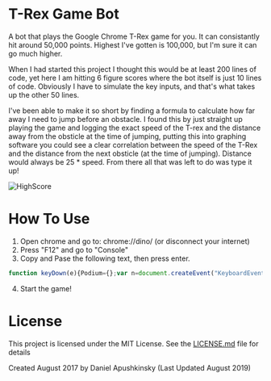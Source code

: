 # T-Rex Game Bot
A bot that plays the Google Chrome T-Rex game for you. It can consistantly hit around 50,000 points. Highest I've gotten is 100,000, but I'm sure it can go much higher.

When I had started this project I thought this would be at least 200 lines of code, yet here I am hitting 6 figure scores where the bot itself is just 10 lines of code. Obviously I have to simulate the key inputs, and that's what takes up the other 50 lines.

I've been able to make it so short by finding a formula to calculate how far away I need to jump before an obstacle. I found this by just straight up playing the game and logging the exact speed of the T-rex and the distance away from the obsticle at the time of jumping, putting this into graphing software you could see a clear correlation between the speed of the T-Rex and the distance from the next obsticle (at the time of jumping). Distance would always be 25 * speed. From there all that was left to do was type it up!

![HighScore](https://i.imgur.com/uAlZzuq.png)



# How To Use

1. Open chrome and go to: chrome://dino/ (or disconnect your internet)
2. Press "F12" and go to "Console"
3. Copy and Pase the following text, then press enter.
```js
function keyDown(e){Podium={};var n=document.createEvent("KeyboardEvent");Object.defineProperty(n,"keyCode",{get:function(){return this.keyCodeVal}}),n.initKeyboardEvent?n.initKeyboardEvent("keydown",!0,!0,document.defaultView,e,e,"","",!1,""):n.initKeyEvent("keydown",!0,!0,document.defaultView,!1,!1,!1,!1,e,0),n.keyCodeVal=e,document.body.dispatchEvent(n)}function keyUp(e){Podium={};var n=document.createEvent("KeyboardEvent");Object.defineProperty(n,"keyCode",{get:function(){return this.keyCodeVal}}),n.initKeyboardEvent?n.initKeyboardEvent("keyup",!0,!0,document.defaultView,e,e,"","",!1,""):n.initKeyEvent("keyup",!0,!0,document.defaultView,!1,!1,!1,!1,e,0),n.keyCodeVal=e,document.body.dispatchEvent(n)}setInterval(function(){Runner.instance_.horizon.obstacles.length>0&&(Runner.instance_.horizon.obstacles[0].xPos<25*Runner.instance_.currentSpeed-Runner.instance_.horizon.obstacles[0].width/2&&Runner.instance_.horizon.obstacles[0].yPos>75&&(keyUp(40),keyDown(38)),Runner.instance_.horizon.obstacles[0].xPos<30*Runner.instance_.currentSpeed-Runner.instance_.horizon.obstacles[0].width/2&&Runner.instance_.horizon.obstacles[0].yPos<=75&&keyDown(40))},5);
```
4. Start the game!


# License

This project is licensed under the MIT License. See the [LICENSE.md](LICENSE.md) file for details

Created August 2017 by Daniel Apushkinsky (Last Updated August 2019)
